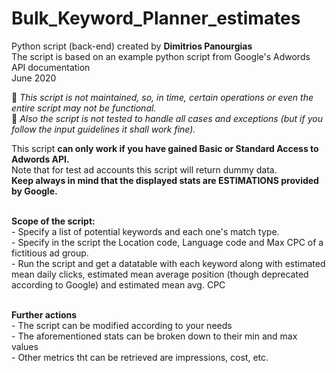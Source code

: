 # Bulk_Keyword_Planner_estimates
Python script (back-end) created by **Dimitrios Panourgias**
<br/> The script is based on an example python script from Google's Adwords API documentation
<br/> June 2020

:children_crossing: *This script is not maintained, so, in time, certain operations or even the entire script may not be functional.* 
<br/> :space_invader: *Also the script is not tested to handle all cases and exceptions (but if you follow the input guidelines it shall work fine).*

This script **can only work if you have gained Basic or Standard Access to Adwords API.**
<br/> Note that for test ad accounts this script will return dummy data.
<br/> **Keep always in mind that the displayed stats are ESTIMATIONS provided by Google.**

<br/> **Scope of the script:**
<br/> - Specify a list of potential keywords and each one's match type.
<br/> - Specify in the script the Location code, Language code and Max CPC of a fictitious ad group.
<br/> - Run the script and get a datatable with each keyword along with estimated mean daily clicks, estimated mean average position (though deprecated according to Google) and estimated mean avg. CPC

<br/> **Further actions**
<br/> - The script can be modified according to your needs
<br/> - The aforementioned stats can be broken down to their min and max values
<br/> - Other metrics tht can be retrieved are impressions, cost, etc.
